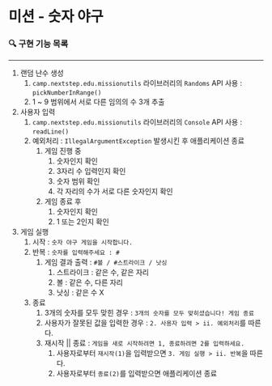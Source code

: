 # 미션 - 숫자 야구
### 🔍 구현 기능 목록

---

1. 랜덤 난수 생성
   1. `camp.nextstep.edu.missionutils` 라이브러리의 `Randoms` API 사용 : `pickNumberInRange()`
   2. 1 ~ 9 범위에서 서로 다른 임의의 수 3개 추출
2. 사용자 입력
   1. `camp.nextstep.edu.missionutils` 라이브러리의 `Console` API 사용 : `readLine()`
   2. 예외처리 : `IllegalArgumentException` 발생시킨 후 애플리케이션 종료
      1. 게임 진행 중
         1. 숫자인지 확인
         2. 3자리 수 입력인지 확인
         3. 숫자 범위 확인
         4. 각 자리의 수가 서로 다른 숫자인지 확인
      2. 게임 종료 후
         1. 숫자인지 확인
         2. 1 또는 2인지 확인
3. 게임 실행
   1. 시작 : `숫자 야구 게임을 시작합니다.`
   2. 반복 : `숫자를 입력해주세요 : #`
      1. 게임 결과 출력 : `#볼 / #스트라이크 / 낫싱`
         1. 스트라이크 : 같은 수, 같은 자리
         2. 볼 : 같은 수, 다른 자리
         3. 낫싱 : 같은 수 X
   3. 종료
      1. 3개의 숫자를 모두 맞힌 경우 : `3개의 숫자를 모두 맞히셨습니다! 게임 종료`
      2. 사용자가 잘못된 값을 입력한 경우 : `2. 사용자 입력 > ii. 예외처리`를 따른다.
      3. 재시작 || 종료 : `게임을 새로 시작하려면 1, 종료하려면 2를 입력하세요.`
         1. 사용자로부터 `재시작(1)`을 입력받으면 `3. 게임 실행 > ii. 반복`을 따른다.
         2. 사용자로부터 `종료(2)`를 입력받으면 애플리케이션 종료